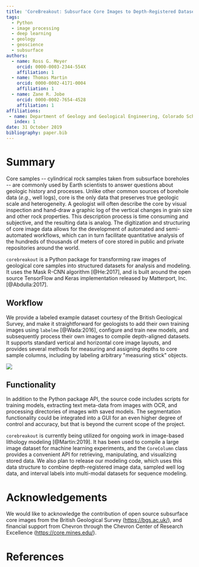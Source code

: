 ```yaml
---
title: 'CoreBreakout: Subsurface Core Images to Depth-Registered Datasets'
tags:
  - Python
  - image processing
  - deep learning
  - geology
  - geoscience
  - subsurface
authors:
  - name: Ross G. Meyer
    orcid: 0000-0003-2344-554X
    affiliation: 1
  - name: Thomas Martin
    orcid: 0000-0002-4171-0004
    affiliation: 1
  - name: Zane R. Jobe
    orcid: 0000-0002-7654-4528
    affiliation: 1
affiliations:
 - name: Department of Geology and Geological Engineering, Colorado School of Mines
   index: 1
date: 31 October 2019
bibliography: paper.bib
---
```


# Summary

Core samples -- cylindrical rock samples taken from subsurface boreholes -- are commonly used by Earth scientists to answer questions about geologic history and processes. Unlike other common sources of borehole data (*e.g.*, well logs), core is the only data that preserves true geologic scale and heterogeneity. A geologist will often describe the core by visual inspection and hand-draw a graphic log of the vertical changes in grain size and other rock properties. This description process is time consuming and subjective, and the resulting data is analog. The digitization and structuring of core image data allows for the development of automated and semi-automated workflows, which can in turn facilitate quantitative analysis of the hundreds of thousands of meters of core stored in public and private repositories around the world.

``corebreakout`` is a Python package for transforming raw images of geological core samples into structured datasets for analysis and modeling. It uses the Mask R-CNN algorithm [@He:2017], and is built around the open source TensorFlow and Keras implementation released by Matterport, Inc. [@Abdulla:2017].

## Workflow

We provide a labeled example dataset courtesy of the British Geological Survey, and make it straightforward for geologists to add their own training images using ``labelme`` [@Wada:2016], configure and train new models, and subsequently process their own images to compile depth-aligned datasets. It supports standard vertical and horizontal core image layouts, and provides several methods for measuring and assigning depths to core sample columns, including by labeling arbitrary "measuring stick" objects.

![](JOSS_figure_workflow.png)

## Functionality

In addition to the Python package API, the source code includes scripts for training models, extracting text meta-data from images with OCR, and processing directories of images with saved models. The segmentation functionality could be integrated into a GUI for an even higher degree of control and accuracy, but that is beyond the current scope of the project.

``corebreakout`` is currently being utilized for ongoing work in image-based lithology modeling [@Martin:2019]. It has been used to compile a large image dataset for machine learning experiments, and the `CoreColumn` class provides a convenient API for retrieving, manipulating, and visualizing stored data. We also plan to release our modeling code, which uses this data structure to combine depth-registered image data, sampled well log data, and interval labels into multi-modal datasets for sequence modeling.

# Acknowledgements

We would like to acknowledge the contribution of open source subsurface core images from the British Geological Survey (https://bgs.ac.uk/), and financial support from Chevron through the Chevron Center of Research Excellence (https://core.mines.edu/).


# References
